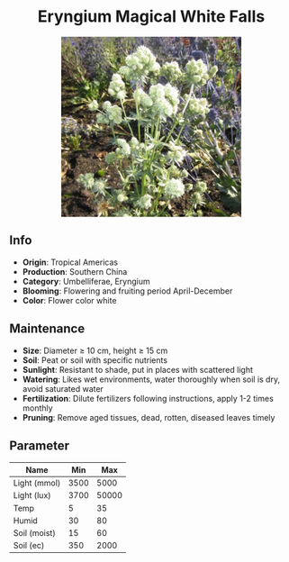 <h1 align='center'>Eryngium Magical White Falls</h1>
<p align="center">
    <img 
        align='center'
        width='320'
        src="../images/eryngium magical white falls.png" 
        alt='Eryngium Magical White Falls' />
</p>

## Info

 - **Origin**: Tropical Americas
 - **Production**: Southern China
 - **Category**: Umbelliferae, Eryngium
 - **Blooming**: Flowering and fruiting period April-December
 - **Color**: Flower color white

## Maintenance

 - **Size**: Diameter ≥ 10 cm, height ≥ 15 cm
 - **Soil**: Peat or soil with specific nutrients
 - **Sunlight**: Resistant to shade, put in places with scattered light
 - **Watering**: Likes wet environments, water thoroughly when soil is dry, avoid saturated water
 - **Fertilization**: Dilute fertilizers following instructions, apply 1-2 times monthly
 - **Pruning**: Remove aged tissues, dead, rotten, diseased leaves timely

## Parameter

| Name         | Min  | Max   |
|--------------|------|-------|
| Light (mmol) | 3500 | 5000  |
| Light (lux)  | 3700 | 50000 |
| Temp         | 5    | 35    |
| Humid        | 30   | 80    |
| Soil (moist) | 15   | 60    |
| Soil (ec)    | 350  | 2000  |